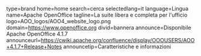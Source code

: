 type=brand
home=home
search=cerca
selectedlang=it
language=Lingua
name=Apache OpenOffice
tagline=La suite libera e completa per l'ufficio
logo=AOO_logos/AOO4_website_logo.png
domain=https://www.openoffice.org
divid=bannera
announce=Disponibile Apache OpenOffice 4.1.7
announceurl=https://cwiki.apache.org/confluence/display/OOOUSERS/AOO+4.1.7+Release+Notes
announcetip=Caratteristiche e informazioni
~~~~~~
